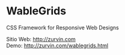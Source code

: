 WableGrids
==========

CSS Framework for Responsive Web Designs

Sitio Web:		http://zurvin.com  
Demo:			http://zurvin.com/wablegrids.html